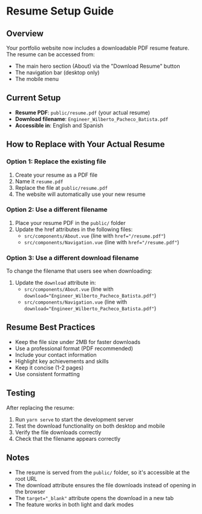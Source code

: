 # Resume Setup Guide

## Overview
Your portfolio website now includes a downloadable PDF resume feature. The resume can be accessed from:
- The main hero section (About) via the "Download Resume" button
- The navigation bar (desktop only)
- The mobile menu

## Current Setup
- **Resume PDF**: `public/resume.pdf` (your actual resume)
- **Download filename**: `Engineer_Wilberto_Pacheco_Batista.pdf`
- **Accessible in**: English and Spanish

## How to Replace with Your Actual Resume

### Option 1: Replace the existing file
1. Create your resume as a PDF file
2. Name it `resume.pdf`
3. Replace the file at `public/resume.pdf`
4. The website will automatically use your new resume

### Option 2: Use a different filename
1. Place your resume PDF in the `public/` folder
2. Update the href attributes in the following files:
   - `src/components/About.vue` (line with `href="/resume.pdf"`)
   - `src/components/Navigation.vue` (line with `href="/resume.pdf"`)

### Option 3: Use a different download filename
To change the filename that users see when downloading:
1. Update the `download` attribute in:
   - `src/components/About.vue` (line with `download="Engineer_Wilberto_Pacheco_Batista.pdf"`)
   - `src/components/Navigation.vue` (line with `download="Engineer_Wilberto_Pacheco_Batista.pdf"`)

## Resume Best Practices
- Keep the file size under 2MB for faster downloads
- Use a professional format (PDF recommended)
- Include your contact information
- Highlight key achievements and skills
- Keep it concise (1-2 pages)
- Use consistent formatting

## Testing
After replacing the resume:
1. Run `yarn serve` to start the development server
2. Test the download functionality on both desktop and mobile
3. Verify the file downloads correctly
4. Check that the filename appears correctly

## Notes
- The resume is served from the `public/` folder, so it's accessible at the root URL
- The download attribute ensures the file downloads instead of opening in the browser
- The `target="_blank"` attribute opens the download in a new tab
- The feature works in both light and dark modes 